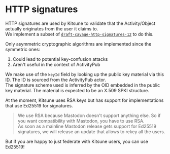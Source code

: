 # HTTP signatures

HTTP signatures are used by Kitsune to validate that the Activity/Object actually originates from the user it claims to.  
We implement a subset of [`draft-cavage-http-signatures-12`](https://datatracker.ietf.org/doc/html/draft-cavage-http-signatures-12) to do this.

Only asymmetric cryptographic algorithms are implemented since the symmetric ones:

1. Could lead to potential key-confusion attacks
2. Aren't useful in the context of ActivityPub

We make use of the `keyId` field by looking up the public key material via this ID. The ID is sourced from the ActivityPub actor.  
The signature scheme used is inferred by the OID embedded in the public key material. The material is expected to be an X.509 SPKI structure.

At the moment, Kitsune uses RSA keys but has support for implementations that use Ed25519 for signatures.

> We use RSA because Mastodon doesn't support anything else. So if you want compatibility with Mastodon, you have to use RSA.  
> As soon as a mainline Mastodon release gets support for Ed25519 signatures, we will release an update that allows to rekey all the users.

But if you are happy to just federate with Kitsune users, you can use Ed25519!

